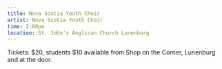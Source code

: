 ```yaml
---
title: Nova Scotia Youth Choir
artist: Nova Scotia Youth Choir
time: 2:00pm
location: St. John's Anglican Church Lunenburg
---
```


Tickets: $20, students $10 available from Shop on the Corner, Lunenburg and at the door.